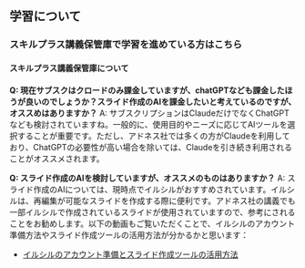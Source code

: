 ## 学習について
### スキルプラス講義保管庫で学習を進めている方はこちら
#### スキルプラス講義保管庫について

**Q: 現在サブスクはクロードのみ課金していますが、chatGPTなども課金したほうが良いのでしょうか？スライド作成のAIを課金したいと考えているのですが、オススめはありますか？**
A: サブスクリプションはClaudeだけでなくChatGPTなども検討されていますね。一般的に、使用目的やニーズに応じてAIツールを選択することが重要です。ただし、アドネス社では多くの方がClaudeを利用しており、ChatGPTの必要性が高い場合を除いては、Claudeを引き続き利用されることがオススメされます。

**Q: スライド作成のAIを検討していますが、オススメのものはありますか？**
A: スライド作成のAIについては、現時点でイルシルがおすすめされています。イルシルは、再編集が可能なスライドを作成する際に便利です。アドネス社の講義でも一部イルシルで作成されているスライドが使用されていますので、参考にされることをお勧めします。以下の動画もご覧いただくことで、イルシルのアカウント準備方法やスライド作成ツールの活用方法が分かるかと思います：
- [イルシルのアカウント準備とスライド作成ツールの活用方法](https://www.loom.com/share/be2a4747958c43ad8dbaec1aa25aa0a6?sid=3dfbb8df-7c71-4037-aebf-c0f8a2549661)
